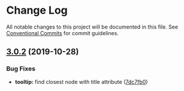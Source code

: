 # Change Log

All notable changes to this project will be documented in this file.
See [Conventional Commits](https://conventionalcommits.org) for commit guidelines.

## [3.0.2](https://github.com/liferay/clay/tree/master/packages/clay-tooltip/compare/@clayui/tooltip@3.0.1...@clayui/tooltip@3.0.2) (2019-10-28)


### Bug Fixes

* **tooltip:** find closest node with title attribute ([7dc7fb0](https://github.com/liferay/clay/tree/master/packages/clay-tooltip/commit/7dc7fb0))
